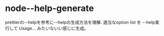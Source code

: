 # node--help-generate
prettierの--helpを参考に--helpの生成方法を理解.
適当なoption list を --help実行して Usage... みたいないい感じに生成。

